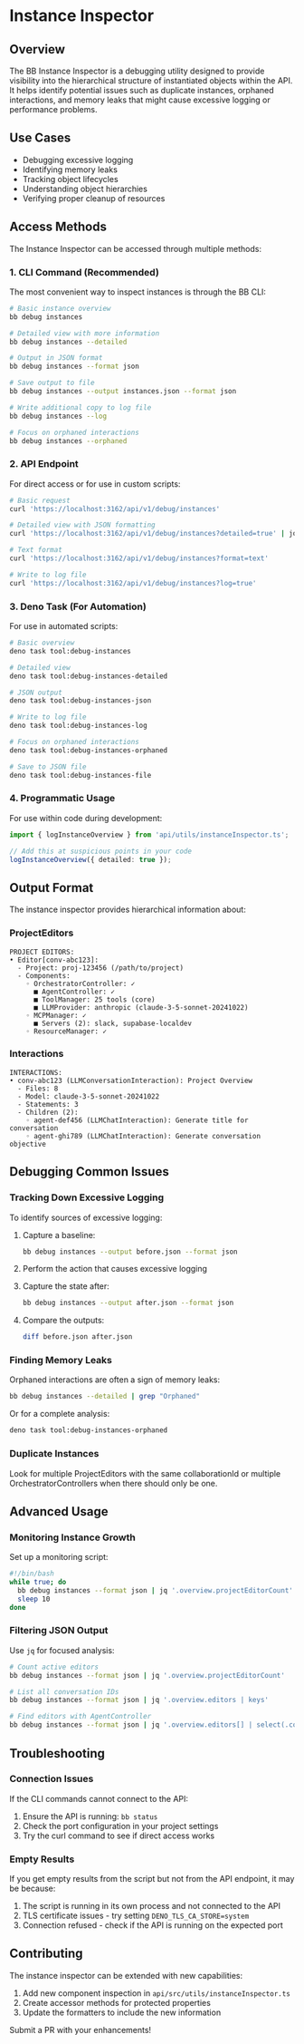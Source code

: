 # Instance Inspector

## Overview

The BB Instance Inspector is a debugging utility designed to provide visibility into the hierarchical structure of instantiated objects within the API. It helps identify potential issues such as duplicate instances, orphaned interactions, and memory leaks that might cause excessive logging or performance problems.

## Use Cases

- Debugging excessive logging
- Identifying memory leaks
- Tracking object lifecycles
- Understanding object hierarchies
- Verifying proper cleanup of resources

## Access Methods

The Instance Inspector can be accessed through multiple methods:

### 1. CLI Command (Recommended)

The most convenient way to inspect instances is through the BB CLI:

```bash
# Basic instance overview
bb debug instances

# Detailed view with more information
bb debug instances --detailed

# Output in JSON format
bb debug instances --format json

# Save output to file
bb debug instances --output instances.json --format json

# Write additional copy to log file
bb debug instances --log

# Focus on orphaned interactions
bb debug instances --orphaned
```

### 2. API Endpoint

For direct access or for use in custom scripts:

```bash
# Basic request
curl 'https://localhost:3162/api/v1/debug/instances'

# Detailed view with JSON formatting
curl 'https://localhost:3162/api/v1/debug/instances?detailed=true' | jq

# Text format
curl 'https://localhost:3162/api/v1/debug/instances?format=text'

# Write to log file
curl 'https://localhost:3162/api/v1/debug/instances?log=true'
```

### 3. Deno Task (For Automation)

For use in automated scripts:

```bash
# Basic overview
deno task tool:debug-instances

# Detailed view
deno task tool:debug-instances-detailed

# JSON output
deno task tool:debug-instances-json

# Write to log file
deno task tool:debug-instances-log

# Focus on orphaned interactions
deno task tool:debug-instances-orphaned

# Save to JSON file
deno task tool:debug-instances-file
```

### 4. Programmatic Usage

For use within code during development:

```typescript
import { logInstanceOverview } from 'api/utils/instanceInspector.ts';

// Add this at suspicious points in your code
logInstanceOverview({ detailed: true });
```

## Output Format

The instance inspector provides hierarchical information about:

### ProjectEditors

```
PROJECT EDITORS:
• Editor[conv-abc123]:
  - Project: proj-123456 (/path/to/project)
  - Components:
    ◦ OrchestratorController: ✓
      ■ AgentController: ✓
      ■ ToolManager: 25 tools (core)
      ■ LLMProvider: anthropic (claude-3-5-sonnet-20241022)
    ◦ MCPManager: ✓
      ■ Servers (2): slack, supabase-localdev
    ◦ ResourceManager: ✓
```

### Interactions

```
INTERACTIONS:
• conv-abc123 (LLMConversationInteraction): Project Overview
  - Files: 8
  - Model: claude-3-5-sonnet-20241022
  - Statements: 3
  - Children (2):
    ◦ agent-def456 (LLMChatInteraction): Generate title for conversation
    ◦ agent-ghi789 (LLMChatInteraction): Generate conversation objective
```

## Debugging Common Issues

### Tracking Down Excessive Logging

To identify sources of excessive logging:

1. Capture a baseline:
   ```bash
   bb debug instances --output before.json --format json
   ```

2. Perform the action that causes excessive logging

3. Capture the state after:
   ```bash
   bb debug instances --output after.json --format json
   ```

4. Compare the outputs:
   ```bash
   diff before.json after.json
   ```

### Finding Memory Leaks

Orphaned interactions are often a sign of memory leaks:

```bash
bb debug instances --detailed | grep "Orphaned"
```

Or for a complete analysis:

```bash
deno task tool:debug-instances-orphaned
```

### Duplicate Instances

Look for multiple ProjectEditors with the same collaborationId or multiple OrchestratorControllers when there should only be one.

## Advanced Usage

### Monitoring Instance Growth

Set up a monitoring script:

```bash
#!/bin/bash
while true; do
  bb debug instances --format json | jq '.overview.projectEditorCount' >> counts.log
  sleep 10
done
```

### Filtering JSON Output

Use `jq` for focused analysis:

```bash
# Count active editors
bb debug instances --format json | jq '.overview.projectEditorCount'

# List all conversation IDs
bb debug instances --format json | jq '.overview.editors | keys'

# Find editors with AgentController
bb debug instances --format json | jq '.overview.editors[] | select(.components.orchestratorController.hasAgentController)'
```

## Troubleshooting

### Connection Issues

If the CLI commands cannot connect to the API:

1. Ensure the API is running: `bb status`
2. Check the port configuration in your project settings
3. Try the curl command to see if direct access works

### Empty Results

If you get empty results from the script but not from the API endpoint, it may be because:

1. The script is running in its own process and not connected to the API
2. TLS certificate issues - try setting `DENO_TLS_CA_STORE=system`
3. Connection refused - check if the API is running on the expected port

## Contributing

The instance inspector can be extended with new capabilities:

1. Add new component inspection in `api/src/utils/instanceInspector.ts` 
2. Create accessor methods for protected properties
3. Update the formatters to include the new information

Submit a PR with your enhancements!